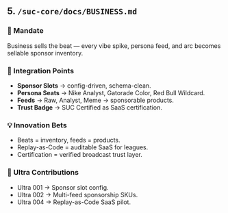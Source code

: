 ## 5. `/suc-core/docs/BUSINESS.md`

### 🎯 Mandate

Business sells the beat — every vibe spike, persona feed, and arc becomes sellable sponsor inventory.

### 🔑 Integration Points

* **Sponsor Slots** → config-driven, schema-clean.
* **Persona Seats** → Nike Analyst, Gatorade Color, Red Bull Wildcard.
* **Feeds** → Raw, Analyst, Meme → sponsorable products.
* **Trust Badge** → SUC Certified as SaaS certification.

### 💡 Innovation Bets

* Beats = inventory, feeds = products.
* Replay-as-Code = auditable SaaS for leagues.
* Certification = verified broadcast trust layer.

### 🚀 Ultra Contributions

* Ultra 001 → Sponsor slot config.
* Ultra 002 → Multi-feed sponsorship SKUs.
* Ultra 004 → Replay-as-Code SaaS pilot.